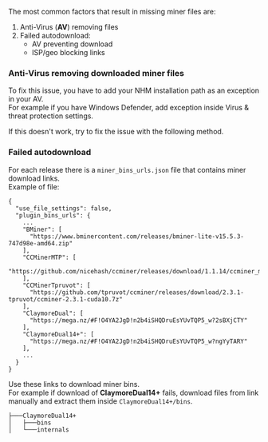 The most common factors that result in missing miner files are:
1. Anti-Virus (**AV**) removing files
2. Failed autodownload: 
    * AV preventing download
    * ISP/geo blocking links

### Anti-Virus removing downloaded miner files

To fix this issue, you have to add your NHM installation path as an exception in your AV.<br>
For example if you have Windows Defender, add exception inside Virus & threat protection settings.

If this doesn't work, try to fix the issue with the following method.

### Failed autodownload

For each release there is a `miner_bins_urls.json` file that contains miner download links.<br>
Example of file:
```
{
  "use_file_settings": false,
  "plugin_bins_urls": {
    ...
    "BMiner": [
      "https://www.bminercontent.com/releases/bminer-lite-v15.5.3-747d98e-amd64.zip"
    ],
    "CCMinerMTP": [
      "https://github.com/nicehash/ccminer/releases/download/1.1.14/ccminer_mtp.7z"
    ],
    "CCMinerTpruvot": [
      "https://github.com/tpruvot/ccminer/releases/download/2.3.1-tpruvot/ccminer-2.3.1-cuda10.7z"
    ],
    "ClaymoreDual": [
      "https://mega.nz/#F!O4YA2JgD!n2b4iSHQDruEsYUvTQP5_w?2sBXjCTY"
    ],
    "ClaymoreDual14+": [
      "https://mega.nz/#F!O4YA2JgD!n2b4iSHQDruEsYUvTQP5_w?ngYyTARY"
    ],
    ...
  }
}
```

Use these links to download miner bins.<br>
For example if download of **ClaymoreDual14+** fails, download files from link manually and extract them inside `ClaymoreDual14+/bins`.
```
├───ClaymoreDual14+
│   ├───bins
│   └───internals
```